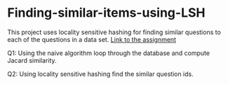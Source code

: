 # Finding-similar-items-using-LSH

This project uses locality sensitive hashing for finding similar questions to each of the questions in a data set.
[Link to the assignment](https://hunglvosu.github.io/posts/2020/07/PA1/) 

Q1: Using the naive algorithm loop through the database and compute Jacard similarity.

Q2: Using locality sensitive hashing find the similar question ids.

